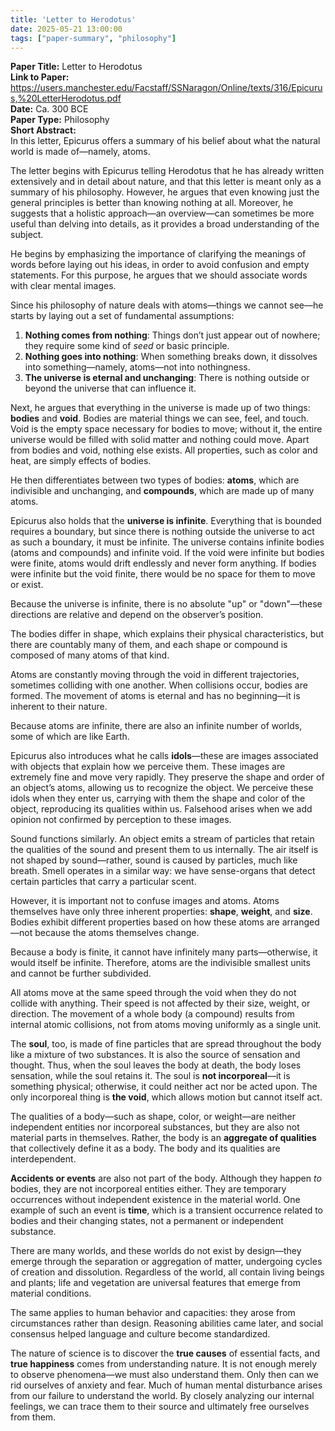 ```yaml
---
title: 'Letter to Herodotus'
date: 2025-05-21 13:00:00
tags: ["paper-summary", "philosophy"]
---
```


**Paper Title:** Letter to Herodotus  
**Link to Paper:** https://users.manchester.edu/Facstaff/SSNaragon/Online/texts/316/Epicurus,%20LetterHerodotus.pdf  
**Date:** Ca. 300 BCE   
**Paper Type:** Philosophy  
**Short Abstract:**   
In this letter, Epicurus offers a summary of his belief about what the natural world is made of—namely, atoms.



The letter begins with Epicurus telling Herodotus that he has already written extensively and in detail about nature, and that this letter is meant only as a summary of his philosophy. However, he argues that even knowing just the general principles is better than knowing nothing at all. Moreover, he suggests that a holistic approach—an overview—can sometimes be more useful than delving into details, as it provides a broad understanding of the subject.

He begins by emphasizing the importance of clarifying the meanings of words before laying out his ideas, in order to avoid confusion and empty statements. For this purpose, he argues that we should associate words with clear mental images.

Since his philosophy of nature deals with atoms—things we cannot see—he starts by laying out a set of fundamental assumptions:

1. **Nothing comes from nothing**: Things don’t just appear out of nowhere; they require some kind of *seed* or basic principle.
2. **Nothing goes into nothing**: When something breaks down, it dissolves into something—namely, atoms—not into nothingness.
3. **The universe is eternal and unchanging**: There is nothing outside or beyond the universe that can influence it.

Next, he argues that everything in the universe is made up of two things: **bodies** and **void**. Bodies are material things we can see, feel, and touch. Void is the empty space necessary for bodies to move; without it, the entire universe would be filled with solid matter and nothing could move. Apart from bodies and void, nothing else exists. All properties, such as color and heat, are simply effects of bodies.

He then differentiates between two types of bodies: **atoms**, which are indivisible and unchanging, and **compounds**, which are made up of many atoms.

Epicurus also holds that the **universe is infinite**. Everything that is bounded requires a boundary, but since there is nothing outside the universe to act as such a boundary, it must be infinite. The universe contains infinite bodies (atoms and compounds) and infinite void. If the void were infinite but bodies were finite, atoms would drift endlessly and never form anything. If bodies were infinite but the void finite, there would be no space for them to move or exist.

Because the universe is infinite, there is no absolute "up" or "down"—these directions are relative and depend on the observer’s position.

The bodies differ in shape, which explains their physical characteristics, but there are countably many of them, and each shape or compound is composed of many atoms of that kind.

Atoms are constantly moving through the void in different trajectories, sometimes colliding with one another. When collisions occur, bodies are formed. The movement of atoms is eternal and has no beginning—it is inherent to their nature.

Because atoms are infinite, there are also an infinite number of worlds, some of which are like Earth.

Epicurus also introduces what he calls **idols**—these are images associated with objects that explain how we perceive them. These images are extremely fine and move very rapidly. They preserve the shape and order of an object’s atoms, allowing us to recognize the object. We perceive these idols when they enter us, carrying with them the shape and color of the object, reproducing its qualities within us. Falsehood arises when we add opinion not confirmed by perception to these images.

Sound functions similarly. An object emits a stream of particles that retain the qualities of the sound and present them to us internally. The air itself is not shaped by sound—rather, sound is caused by particles, much like breath. Smell operates in a similar way: we have sense-organs that detect certain particles that carry a particular scent.

However, it is important not to confuse images and atoms. Atoms themselves have only three inherent properties: **shape**, **weight**, and **size**. Bodies exhibit different properties based on how these atoms are arranged—not because the atoms themselves change.

Because a body is finite, it cannot have infinitely many parts—otherwise, it would itself be infinite. Therefore, atoms are the indivisible smallest units and cannot be further subdivided.

All atoms move at the same speed through the void when they do not collide with anything. Their speed is not affected by their size, weight, or direction. The movement of a whole body (a compound) results from internal atomic collisions, not from atoms moving uniformly as a single unit.

The **soul**, too, is made of fine particles that are spread throughout the body like a mixture of two substances. It is also the source of sensation and thought. Thus, when the soul leaves the body at death, the body loses sensation, while the soul retains it. The soul is **not incorporeal**—it is something physical; otherwise, it could neither act nor be acted upon. The only incorporeal thing is **the void**, which allows motion but cannot itself act.

The qualities of a body—such as shape, color, or weight—are neither independent entities nor incorporeal substances, but they are also not material parts in themselves. Rather, the body is an **aggregate of qualities** that collectively define it as a body. The body and its qualities are interdependent.

**Accidents or events** are also not part of the body. Although they happen *to* bodies, they are not incorporeal entities either. They are temporary occurrences without independent existence in the material world. One example of such an event is **time**, which is a transient occurrence related to bodies and their changing states, not a permanent or independent substance.

There are many worlds, and these worlds do not exist by design—they emerge through the separation or aggregation of matter, undergoing cycles of creation and dissolution. Regardless of the world, all contain living beings and plants; life and vegetation are universal features that emerge from material conditions.

The same applies to human behavior and capacities: they arose from circumstances rather than design. Reasoning abilities came later, and social consensus helped language and culture become standardized.

The nature of science is to discover the **true causes** of essential facts, and **true happiness** comes from understanding nature. It is not enough merely to observe phenomena—we must also understand them. Only then can we rid ourselves of anxiety and fear. Much of human mental disturbance arises from our failure to understand the world. By closely analyzing our internal feelings, we can trace them to their source and ultimately free ourselves from them.
